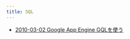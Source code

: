 ```yaml
---
title: SQL
---
```



- [2010-03-02 Google App Engine GQLを使う](./../../../../d/2010/03/02/Google_App_Engine_GQLを使う.md)




